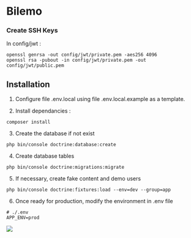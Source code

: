 # Bilemo


### Create SSH Keys
In config/jwt :
```
openssl genrsa -out config/jwt/private.pem -aes256 4096
openssl rsa -pubout -in config/jwt/private.pem -out config/jwt/public.pem
```

## Installation

1. Configure file .env.local using file .env.local.example as a template.

2. Install dependancies :
```
composer install
```
3. Create the database if not exist
```
php bin/console doctrine:database:create
```
4. Create database tables
```
php bin/console doctrine:migrations:migrate
```
5. If necessary, create fake content and demo users
```
php bin/console doctrine:fixtures:load --env=dev --group=app
```
6. Once ready for production, modify the environment in .env file
```
# ./.env
APP_ENV=prod
```

<a href="https://codeclimate.com/github/sjaulin/bilemo/maintainability"><img src="https://api.codeclimate.com/v1/badges/a79f77d55c8aa844b1f6/maintainability" /></a>
